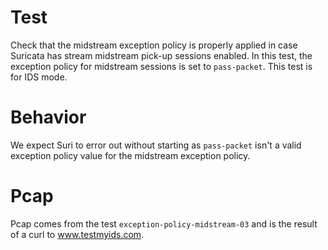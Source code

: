 # Test

Check that the midstream exception policy is properly applied in case Suricata
has stream midstream pick-up sessions enabled. In this test, the exception policy
for midstream sessions is set to ``pass-packet``. This test is for IDS mode.

# Behavior

We expect Suri to error out without starting as ``pass-packet`` isn't a valid
exception policy value for the midstream exception policy.

# Pcap

Pcap comes from the test ``exception-policy-midstream-03`` and is the result of a
curl to www.testmyids.com.

